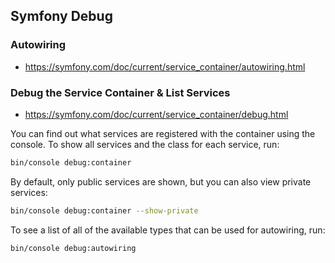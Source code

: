 ## Symfony Debug


### Autowiring

- https://symfony.com/doc/current/service_container/autowiring.html


### Debug the Service Container & List Services

- https://symfony.com/doc/current/service_container/debug.html


You can find out what services are registered with the container using the console. To show all services and the class for each service, run:

```bash
bin/console debug:container
```

By default, only public services are shown, but you can also view private services:

```bash
bin/console debug:container --show-private
```

To see a list of all of the available types that can be used for autowiring, run:

```bash
bin/console debug:autowiring
```



